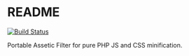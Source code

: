 README
======

[![Build Status](https://secure.travis-ci.org/toopay/assetic-minifier.png?branch=master)](http://travis-ci.org/toopay/assetic-minifier.png?branch=master) 

Portable Assetic Filter for pure PHP JS and CSS minification.